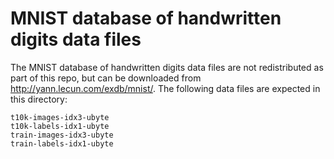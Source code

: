 # MNIST database of handwritten digits data files

The MNIST database of handwritten digits data files are not redistributed as part of this repo, but can be downloaded from http://yann.lecun.com/exdb/mnist/. The following data files are expected in this directory:

```
t10k-images-idx3-ubyte
t10k-labels-idx1-ubyte
train-images-idx3-ubyte
train-labels-idx1-ubyte
```